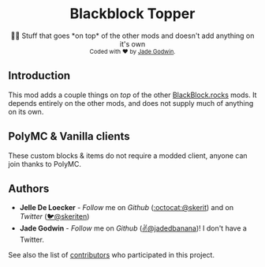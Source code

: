 <h1 align="center">
  <b>Blackblock Topper</b>
</h1>
<div align="center">
  👷🏼 Stuff that goes *on top* of the other mods and doesn't add anything on it's own
</div>
<div align="center">
  <sub>
    Coded with ❤️ by <a href="#authors">Jade Godwin</a>.
  </sub>
</div>

## Introduction

This mod adds a couple things on *top* of the other [BlackBlock.rocks](https://blackblock.rocks) mods.
It depends entirely on the other mods, and does not supply much of anything on its own.

## PolyMC & Vanilla clients

These custom blocks & items do not require a modded client, anyone can join thanks to PolyMC.

## Authors
- **Jelle De Loecker** -  *Follow* me on *Github* ([:octocat:@skerit](https://github.com/skerit)) and on  *Twitter* ([🐦@skeriten](http://twitter.com/intent/user?screen_name=skeriten))
- **Jade Godwin** -  *Follow* me on *Github* ([:v:@jadedbanana](https://github.com/jadedbanana))! I don't have a Twitter.

See also the list of [contributors](https://github.com/skerit/blackblock-extra/contributors) who participated in this project.
